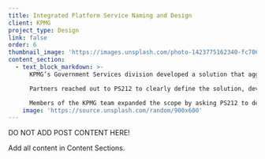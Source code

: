 ```yaml
---
title: Integrated Platform Service Naming and Design
client: KPMG
project_type: Design
link: false
order: 6
thumbnail_image: 'https://images.unsplash.com/photo-1423775162340-fc7066ace5be?ixlib=rb-0.3.5&q=80&fm=jpg&crop=entropy&cs=tinysrgb&w=500&h=500&fit=crop&s=723bab64906cf8f53b8cbd98a2403b35'
content_section:
  - text_block_markdown: >-
      KPMG’s Government Services division developed a solution that aggregates state and local government civil services on a single platform with a single point of entry for users. The offering was ground breaking and warranted a thoughtful brand and launch campaign.

      Partners reached out to PS212 to clearly define the solution, develop a name, visualize the complicated story, and create a visual identifier. The team recommended KRIS (KPMG Resource Integration System) to be paired with the existing, KERA (KPMG Exchange Reference Architecture).

      Members of the KPMG team expanded the scope by asking PS212 to develop visual identities for the both offerings.​
    image: 'https://source.unsplash.com/random/900x600'
---
```

DO NOT ADD POST CONTENT HERE!

Add all content in Content Sections.